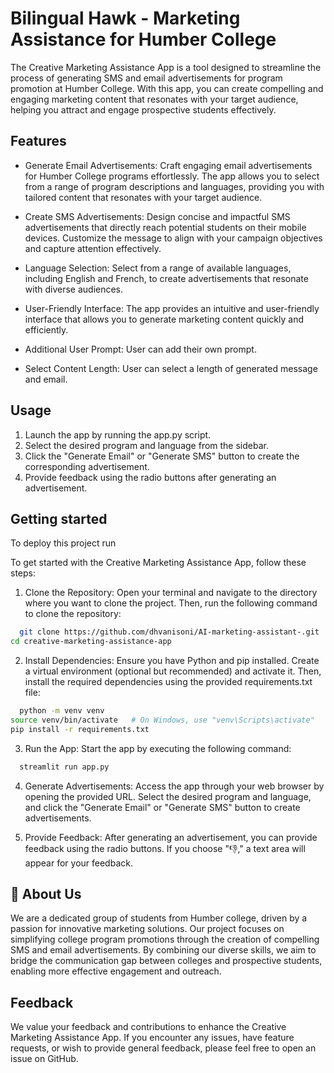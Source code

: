 
# Bilingual Hawk - Marketing Assistance for Humber College

The Creative Marketing Assistance App is a tool designed to streamline the process of generating SMS and email advertisements for program promotion at Humber College. With this app, you can create compelling and engaging marketing content that resonates with your target audience, helping you attract and engage prospective students effectively.



## Features

- Generate Email Advertisements: Craft engaging email advertisements for Humber College programs effortlessly. The app allows you to select from a range of program descriptions and languages, providing you with tailored content that resonates with your target audience.

- Create SMS Advertisements: Design concise and impactful SMS advertisements that directly reach potential students on their mobile devices. Customize the message to align with your campaign objectives and capture attention effectively.

- Language Selection: Select from a range of available languages, including English and French, to create advertisements that resonate with diverse audiences.

- User-Friendly Interface: The app provides an intuitive and user-friendly interface that allows you to generate marketing content quickly and efficiently.

- Additional User Prompt: User can add their own prompt.

- Select Content Length: User can select a length of generated message and email.




## Usage

1.	Launch the app by running the app.py script.
2.	Select the desired program and language from the sidebar.
3.	Click the "Generate Email" or "Generate SMS" button to create the corresponding advertisement.
4.	Provide feedback using the radio buttons after generating an advertisement.



## Getting started

To deploy this project run

To get started with the Creative Marketing Assistance App, follow these steps:

1. Clone the Repository: Open your terminal and navigate to the directory where you want to clone the project. Then, run the following command to clone the repository:

```bash
  git clone https://github.com/dhvanisoni/AI-marketing-assistant-.git
cd creative-marketing-assistance-app
```
2. Install Dependencies: Ensure you have Python and pip installed. Create a virtual environment (optional but recommended) and activate it. Then, install the required dependencies using the provided requirements.txt file:

```bash
  python -m venv venv
source venv/bin/activate   # On Windows, use "venv\Scripts\activate"
pip install -r requirements.txt
```

3. Run the App: Start the app by executing the following command:

```bash
  streamlit run app.py
```
4. Generate Advertisements: Access the app through your web browser by opening the provided URL. Select the desired program and language, and click the "Generate Email" or "Generate SMS" button to create advertisements.

5. Provide Feedback: After generating an advertisement, you can provide feedback using the radio buttons. If you choose "👎," a text area will appear for your feedback.





## 🚀 About Us
We are a dedicated group of students from Humber college, driven by a passion for innovative marketing solutions. Our project focuses on simplifying college program promotions through the creation of compelling SMS and email advertisements. By combining our diverse skills, we aim to bridge the communication gap between colleges and prospective students, enabling more effective engagement and outreach.


## Feedback

We value your feedback and contributions to enhance the Creative Marketing Assistance App. If you encounter any issues, have feature requests, or wish to provide general feedback, please feel free to open an issue on GitHub. 
